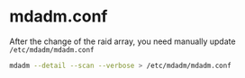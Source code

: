 # mdadm.conf
After the change of the raid array, you need manually update `/etc/mdadm/mdadm.conf`
```bash
mdadm --detail --scan --verbose > /etc/mdadm/mdadm.conf
```
